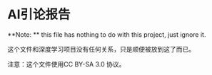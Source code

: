 # AI引论报告

**Note: ** this file has nothing to do with this project, just ignore it.

这个文件和深度学习项目没有任何关系，只是顺便被放到这了而已。

注意：这个文件使用CC BY-SA 3.0 协议。